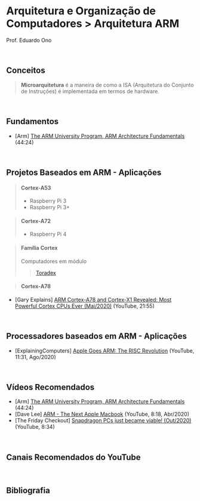 # Arquitetura e Organização de Computadores > Arquitetura ARM

Prof. Eduardo Ono

<br>

## Conceitos

> **Microarquitetura** é a maneira de como a ISA (Arquitetura do Conjunto de Instruções) é implementada em termos de hardware.

<br>

## Fundamentos

* [Arm] [The ARM University Program, ARM Architecture Fundamentals](https://www.youtube.com/watch?v=7LqPJGnBPMM) (44:24)

<br>

## Projetos Baseados em ARM - Aplicações

> #### Cortex-A53
> * Raspberry Pi 3
> * Raspberry Pi 3+

> #### Cortex-A72
> * Raspberry Pi 4

> #### Família Cortex
> Computadores em módulo
>> [Toradex](https://www.toradex.com/pt-br/computer-on-modules/nxp-freescale-i.mx)

> #### Cortex-A78

* [Gary Explains] [ARM Cortex-A78 and Cortex-X1 Revealed: Most Powerful Cortex CPUs Ever (Mai/2020)](https://www.youtube.com/watch?v=yqerGRFwxFg) (YouTube, 21:55)

<br>

## Processadores baseados em ARM - Aplicações

* [ExplainingComputers] [Apple Goes ARM: The RISC Revolution](https://www.youtube.com/watch?v=EtYfTVksuio) (YouTube, 11:31, Ago/2020)

<br>

## Vídeos Recomendados

* [Arm] [The ARM University Program, ARM Architecture Fundamentals](https://www.youtube.com/watch?v=7LqPJGnBPMM) (44:24)
* [Dave Lee] [ARM - The Next Apple Macbook](https://www.youtube.com/watch?v=HS2F8NWV4cQ) (YouTube, 8:18, Abr/2020)
* [The Friday Checkout] [Snapdragon PCs just became viable! (Out/2020)](https://www.youtube.com/watch?v=B8-gY_T-XcY) (YouTube, 8:34)

<br>

## Canais Recomendados do YouTube

<br>

## Bibliografia
